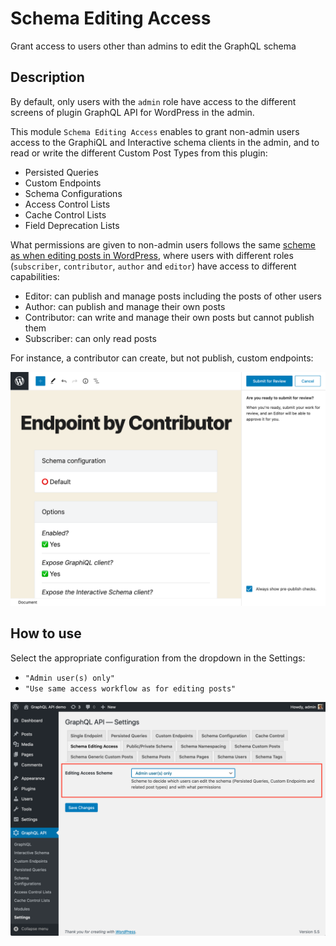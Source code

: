# Schema Editing Access

Grant access to users other than admins to edit the GraphQL schema

## Description

By default, only users with the `admin` role have access to the different screens of plugin GraphQL API for WordPress in the admin.

This module `Schema Editing Access` enables to grant non-admin users access to the GraphiQL and Interactive schema clients in the admin, and to read or write the different Custom Post Types from this plugin:

- Persisted Queries
- Custom Endpoints
- Schema Configurations
- Access Control Lists
- Cache Control Lists
- Field Deprecation Lists

What permissions are given to non-admin users follows the same <a href="https://wordpress.org/support/article/roles-and-capabilities/#summary-of-roles" target="_blank">scheme as when editing posts in WordPress</a>, where users with different roles (`subscriber`, `contributor`, `author` and `editor`) have access to different capabilities:

- Editor: can publish and manage posts including the posts of other users
- Author: can publish and manage their own posts
- Contributor: can write and manage their own posts but cannot publish them
- Subscriber: can only read posts

For instance, a contributor can create, but not publish, custom endpoints:

<a href="../../images/new-custom-endpoint-by-contributor.png" target="_blank">![Custom endpoint by contributor](../../images/new-custom-endpoint-by-contributor.png "Custom endpoint by contributor")</a>

## How to use

Select the appropriate configuration from the dropdown in the Settings:

- `"Admin user(s) only"`
- `"Use same access workflow as for editing posts"`

<a href="../../images/settings-schema-editing-access.png" target="_blank">![Configuring the schema editing access in the Settings](../../images/settings-schema-editing-access.png "Configuring the schema editing access in the Settings")</a>

